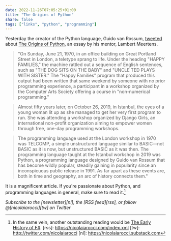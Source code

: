 ```yaml
---
date: 2022-11-26T07:05:25+01:00
title: "The Origins of Python"
share: false
tags: ["links", "python", "programming"]
---
```

Yesterday the creator of the Python language, Guido van Rossum, [tweeted][1]
about [The Origins of Python][2], an essay by his mentor, Lambert Meertens. 


> "On Sunday, June 21, 1970, in an office building on Great Portland Street in
> London, a teletype sprang to life. Under the heading "HAPPY FAMILIES," the
> machine rattled out a sequence of English sentences, such as "THE DOG SITS ON
> THE BABY" and "UNCLE TED PLAYS WITH SISTER." The "Happy Families" program
> that produced this output had been written that same weekend by someone with
> no prior programming experience, a participant in a workshop organized by the
> Computer Arts Society offering a course in "non-numerical programming."

> Almost fifty years later, on October 26, 2019, in Istanbul, the eyes of a
> young woman lit up as she managed to get her very first program to run. She
> was attending a workshop organized by Django Girls, an international
> non-profit organization aiming to empower women through free, one-day
> programming workshops. 

>The programming language used at the London workshop in 1970 was TELCOMP, a
>simple unstructured language similar to BASIC—not BASIC as it is now, but
>unstructured BASIC as it was then. The programming language taught at the
>Istanbul workshop in 2019 was Python, a programming language designed by Guido
>van Rossum that has become wildly popular, steadily gaining in popularity
>since an inconspicuous public release in 1991. As far apart as these events
>are, both in time and geography, an arc of history connects them."

It is a magnificent article. If you're passionate about Python, and programming
languages in general, make sure to read it.[^3]

*Subscribe to the [newsletter][nl], the [RSS feed][rss], or follow @[nicolaiarocci][tw] on Twitter*

 [1]: https://twitter.com/gvanrossum/status/1596268474518876160
 [2]: https://inference-review.com/article/the-origins-of-python
 [^3]: In the same vein, another outstanding reading would be [The Early History of F#](https://dl.acm.org/doi/pdf/10.1145/3386325).
 [rss]: https://nicolaiarocci.com/index.xml
 [tw]: http://twitter.com/nicolaiarocci
 [nl]: https://nicolaiarocci.substack.com
